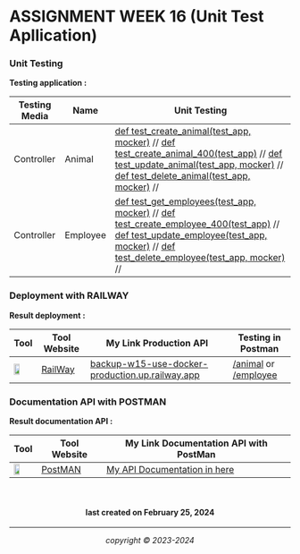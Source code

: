 
# ASSIGNMENT WEEK 16 (Unit Test Apllication)

### Unit Testing

**Testing application :**

|       Testing Media    | Name | Unit Testing |
|----------------|--------------|------------------------|
|Controller|Animal|[def test_create_animal(test_app, mocker)](https://) // [def test_create_animal_400(test_app)](https://) // [def test_update_animal(test_app, mocker)](https://) // [def test_delete_animal(test_app, mocker)](https://) //|
|Controller|Employee|[def test_get_employees(test_app, mocker)](https://) // [def test_create_employee_400(test_app)](https://) // [def test_update_employee(test_app, mocker)](https://) // [def test_delete_employee(test_app, mocker)](https://) //|

### Deployment with RAILWAY

**Result deployment :**

|       Tool     | Tool Website | My Link Production API |Testing in Postman|
|----------------|--------------|------------------------|--------|
|<img width="55%" img src="https://railway.app/brand/logotype-light.png">|[RailWay](https://railway.com/) |[backup-w15-use-docker-production.up.railway.app](https://backup-w15-use-docker-production.up.railway.app)|[/animal]() or [/employee]()|


### Documentation API with POSTMAN

**Result documentation API :**

|       Tool     | Tool Website | My Link Documentation API with PostMan |
|----------------|--------------|------------------------------------|
|<img width="55%" img src="https://w7.pngwing.com/pngs/877/217/png-transparent-postman-logo-tech-companies-thumbnail.png">|[PostMAN](https://postman.com/) |[My API Documentation in here](https://documenter.getpostman.com/view/32137902/2sA2r81iox)|



<br>


<h4 align="center">last created on February 25, 2024</h4>


---


<p align="center"></p>
<p align="center"><i>copyright &copy; 2023-2024</i></p>






